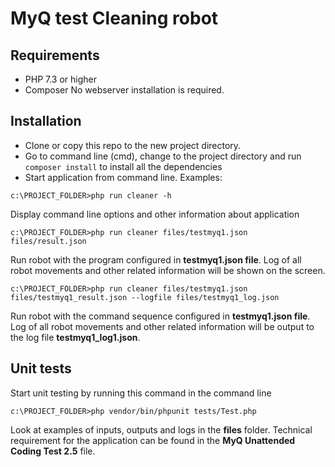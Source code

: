 # MyQ test Cleaning robot

## Requirements
- PHP 7.3 or higher
- Composer
No webserver installation is required.

## Installation
- Clone or copy this repo to the new project directory.
- Go to command line (cmd), change to the project directory and run `composer install` to install all the dependencies
- Start application from command line. Examples:
```shell
c:\PROJECT_FOLDER>php run cleaner -h
```
Display command line options and other information about application
```shell
c:\PROJECT_FOLDER>php run cleaner files/testmyq1.json files/result.json
```
Run robot with the program configured in **testmyq1.json file**.
Log of all robot movements and other related information will be shown on the screen.
```shell
c:\PROJECT_FOLDER>php run cleaner files/testmyq1.json files/testmyq1_result.json --logfile files/testmyq1_log.json
```
Run robot with the command sequence configured in **testmyq1.json file**.
Log of all robot movements and other related information will be output to the log file **testmyq1_log1.json**.

## Unit tests 
Start unit testing by running this command in the command line
```shell
c:\PROJECT_FOLDER>php vendor/bin/phpunit tests/Test.php
```
Look at examples of inputs, outputs and logs in the **files** folder.
Technical requirement for the application can be found in the **MyQ Unattended Coding Test 2.5** file.
